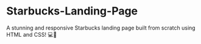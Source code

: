 # Starbucks-Landing-Page
A stunning and responsive Starbucks landing page built from scratch using HTML and CSS! 💻🎨
